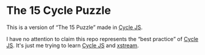 # The 15 Cycle Puzzle

This is a version of “The 15 Puzzle” made in [Cycle JS](http://cycle.js.org/).

I have no attention to claim this repo represents the “best practice” of
[Cycle JS](http://cycle.js.org/). It's just me trying to learn
[Cycle JS](http://cycle.js.org/) and [xstream](http://staltz.com/xstream/).
